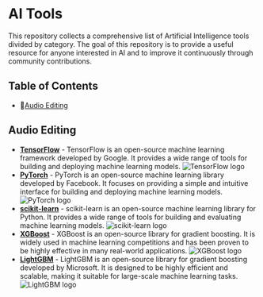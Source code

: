 # AI Tools

This repository collects a comprehensive list of Artificial Intelligence tools divided by category. The goal of this repository is to provide a useful resource for anyone interested in AI and to improve it continuously through community contributions.


## Table of Contents

- 📣[Audio Editing](#audio-editing)





## Audio Editing

- **[TensorFlow](https://tensorflow.org/)** - TensorFlow is an open-source machine learning framework developed by Google. It provides a wide range of tools for building and deploying machine learning models. ![TensorFlow logo](https://github.com/tensorflow/tensorflow/raw/master/tensorflow/lite/g3doc/images/tensorflow-logo.png)
- **[PyTorch](https://pytorch.org/)** - PyTorch is an open-source machine learning library developed by Facebook. It focuses on providing a simple and intuitive interface for building and deploying machine learning models. ![PyTorch logo](https://pytorch.org/assets/images/pytorch-logo.png)
- **[scikit-learn](https://scikit-learn.org/)** - scikit-learn is an open-source machine learning library for Python. It provides a wide range of tools for building and evaluating machine learning models. ![scikit-learn logo](https://scikit-learn.org/stable/_static/scikit-learn-logo-small.png)
- **[XGBoost](https://xgboost.readthedocs.io/)** - XGBoost is an open-source library for gradient boosting. It is widely used in machine learning competitions and has been proven to be highly effective in many real-world applications. ![XGBoost logo](https://xgboost.readthedocs.io/en/latest/_static/xgboost_logo.svg)
- **[LightGBM](https://lightgbm.readthedocs.io/)** - LightGBM is an open-source library for gradient boosting developed by Microsoft. It is designed to be highly efficient and scalable, making it suitable for large-scale machine learning tasks. ![LightGBM logo](https://lightgbm.readthedocs.io/en/latest/_static/logo.png)


